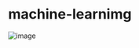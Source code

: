 # machine-learnimg

![image](https://user-images.githubusercontent.com/88045527/191911005-caa01919-4dc9-4119-b80f-7e8cd87acc8e.png)
